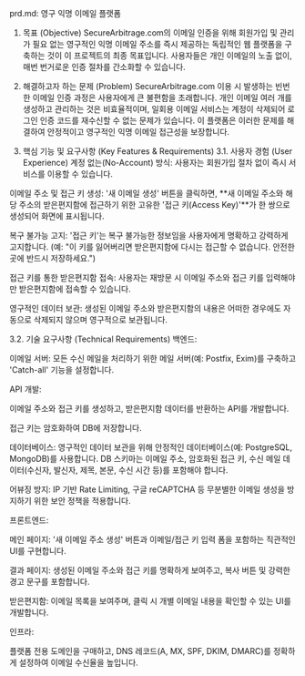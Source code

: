 prd.md: 영구 익명 이메일 플랫폼
1. 목표 (Objective)
SecureArbitrage.com의 이메일 인증을 위해 회원가입 및 관리가 필요 없는 영구적인 익명 이메일 주소를 즉시 제공하는 독립적인 웹 플랫폼을 구축하는 것이 이 프로젝트의 최종 목표입니다. 사용자들은 개인 이메일의 노출 없이, 매번 번거로운 인증 절차를 간소화할 수 있습니다.

2. 해결하고자 하는 문제 (Problem)
SecureArbitrage.com 이용 시 발생하는 빈번한 이메일 인증 과정은 사용자에게 큰 불편함을 초래합니다. 개인 이메일 여러 개를 생성하고 관리하는 것은 비효율적이며, 일회용 이메일 서비스는 계정이 삭제되어 로그인 인증 코드를 재수신할 수 없는 문제가 있습니다. 이 플랫폼은 이러한 문제를 해결하여 안정적이고 영구적인 익명 이메일 접근성을 보장합니다.

3. 핵심 기능 및 요구사항 (Key Features & Requirements)
3.1. 사용자 경험 (User Experience)
계정 없는(No-Account) 방식: 사용자는 회원가입 절차 없이 즉시 서비스를 이용할 수 있습니다.

이메일 주소 및 접근 키 생성: '새 이메일 생성' 버튼을 클릭하면, **새 이메일 주소와 해당 주소의 받은편지함에 접근하기 위한 고유한 '접근 키(Access Key)'**가 한 쌍으로 생성되어 화면에 표시됩니다.

복구 불가능 고지: '접근 키'는 복구 불가능한 정보임을 사용자에게 명확하고 강력하게 고지합니다. (예: "이 키를 잃어버리면 받은편지함에 다시는 접근할 수 없습니다. 안전한 곳에 반드시 저장하세요.")

접근 키를 통한 받은편지함 접속: 사용자는 재방문 시 이메일 주소와 접근 키를 입력해야만 받은편지함에 접속할 수 있습니다.

영구적인 데이터 보관: 생성된 이메일 주소와 받은편지함의 내용은 어떠한 경우에도 자동으로 삭제되지 않으며 영구적으로 보관됩니다.

3.2. 기술 요구사항 (Technical Requirements)
백엔드:

이메일 서버: 모든 수신 메일을 처리하기 위한 메일 서버(예: Postfix, Exim)를 구축하고 'Catch-all' 기능을 설정합니다.

API 개발:

이메일 주소와 접근 키를 생성하고, 받은편지함 데이터를 반환하는 API를 개발합니다.

접근 키는 암호화하여 DB에 저장합니다.

데이터베이스: 영구적인 데이터 보관을 위해 안정적인 데이터베이스(예: PostgreSQL, MongoDB)를 사용합니다. DB 스키마는 이메일 주소, 암호화된 접근 키, 수신 메일 데이터(수신자, 발신자, 제목, 본문, 수신 시간 등)를 포함해야 합니다.

어뷰징 방지: IP 기반 Rate Limiting, 구글 reCAPTCHA 등 무분별한 이메일 생성을 방지하기 위한 보안 정책을 적용합니다.

프론트엔드:

메인 페이지: '새 이메일 주소 생성' 버튼과 이메일/접근 키 입력 폼을 포함하는 직관적인 UI를 구현합니다.

결과 페이지: 생성된 이메일 주소와 접근 키를 명확하게 보여주고, 복사 버튼 및 강력한 경고 문구를 포함합니다.

받은편지함: 이메일 목록을 보여주며, 클릭 시 개별 이메일 내용을 확인할 수 있는 UI를 개발합니다.

인프라:

플랫폼 전용 도메인을 구매하고, DNS 레코드(A, MX, SPF, DKIM, DMARC)를 정확하게 설정하여 이메일 수신율을 높입니다.